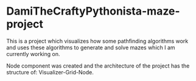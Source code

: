 # DamiTheCraftyPythonista-maze-project

This is a project which visualizes how some pathfinding algorithms work and uses these algorithms to generate and solve mazes which I am currently working on. 

Node component was created and the architecture of the project has the structure of: Visualizer-Grid-Node. 